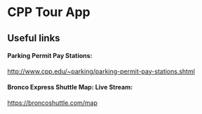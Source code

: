 CPP Tour App
=

## Useful links
#### Parking Permit Pay Stations:

http://www.cpp.edu/~parking/parking-permit-pay-stations.shtml

#### Bronco Express Shuttle Map: Live Stream:

https://broncoshuttle.com/map

